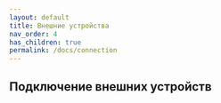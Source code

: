 ```yaml
---
layout: default
title: Внешние устройства
nav_order: 4
has_children: true
permalink: /docs/connection
---
```


## Подключение внешних устройств
